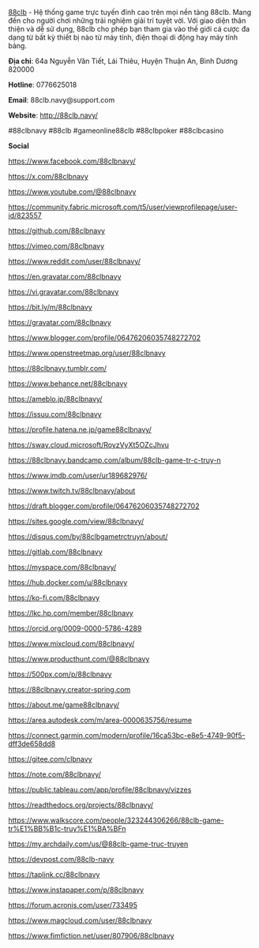 
<p dir="ltr"><a href="http://88clb.navy/">88clb</a> - Hệ thống game trực tuyến đỉnh cao tr&ecirc;n mọi nền tảng 88clb. Mang đến cho người chơi những trải nghiệm giải tr&iacute; tuyệt vời. Với giao diện th&acirc;n thiện v&agrave; dễ sử dụng, 88clb cho ph&eacute;p bạn tham gia v&agrave;o thế giới c&aacute; cược đa dạng từ bất kỳ thiết bị n&agrave;o từ m&aacute;y t&iacute;nh, điện thoại di động hay m&aacute;y t&iacute;nh bảng.</p>
<p dir="ltr"><strong>Địa chỉ</strong>: 64a Nguyễn Văn Tiết, L&aacute;i Thi&ecirc;u, Huyện Thuận An, B&igrave;nh Dương 820000</p>
<p dir="ltr"><strong>Hotline</strong>: 0776625018</p>
<p dir="ltr"><strong>Email</strong>: 88clb.navy@support.com</p>
<p dir="ltr"><strong>Website</strong>: <a href="http://88clb.navy/">http://88clb.navy/</a></p>
<p dir="ltr">#88clbnavy #88clb #gameonline88clb #88clbpoker #88clbcasino</p>
<p dir="ltr"><strong>Social</strong></p>
<p dir="ltr"><a href="https://www.facebook.com/88clbnavy/">https://www.facebook.com/88clbnavy/</a></p>
<p dir="ltr"><a href="https://x.com/88clbnavy">https://x.com/88clbnavy</a></p>
<p dir="ltr"><a href="https://www.youtube.com/@88clbnavy">https://www.youtube.com/@88clbnavy</a></p>
<p dir="ltr"><a href="https://community.fabric.microsoft.com/t5/user/viewprofilepage/user-id/823557">https://community.fabric.microsoft.com/t5/user/viewprofilepage/user-id/823557</a></p>
<p dir="ltr"><a href="https://github.com/88clbnavy">https://github.com/88clbnavy</a></p>
<p dir="ltr"><a href="https://vimeo.com/88clbnavy">https://vimeo.com/88clbnavy</a></p>
<p dir="ltr"><a href="https://www.reddit.com/user/88clbnavy/">https://www.reddit.com/user/88clbnavy/</a></p>
<p dir="ltr"><a href="https://en.gravatar.com/88clbnavy">https://en.gravatar.com/88clbnavy</a></p>
<p dir="ltr"><a href="https://vi.gravatar.com/88clbnavy">https://vi.gravatar.com/88clbnavy</a></p>
<p dir="ltr"><a href="https://bit.ly/m/88clbnavy">https://bit.ly/m/88clbnavy</a></p>
<p dir="ltr"><a href="https://gravatar.com/88clbnavy">https://gravatar.com/88clbnavy</a></p>
<p dir="ltr"><a href="https://www.blogger.com/profile/06476206035748272702">https://www.blogger.com/profile/06476206035748272702</a></p>
<p dir="ltr"><a href="https://www.openstreetmap.org/user/88clbnavy">https://www.openstreetmap.org/user/88clbnavy</a></p>
<p dir="ltr"><a href="https://88clbnavy.tumblr.com/">https://88clbnavy.tumblr.com/</a></p>
<p dir="ltr"><a href="https://www.behance.net/88clbnavy">https://www.behance.net/88clbnavy</a></p>
<p dir="ltr"><a href="https://ameblo.jp/88clbnavy/">https://ameblo.jp/88clbnavy/</a></p>
<p dir="ltr"><a href="https://issuu.com/88clbnavy">https://issuu.com/88clbnavy</a></p>
<p dir="ltr"><a href="https://profile.hatena.ne.jp/game88clbnavy/">https://profile.hatena.ne.jp/game88clbnavy/</a></p>
<p dir="ltr"><a href="https://sway.cloud.microsoft/RoyzVyXt5OZcJhvu">https://sway.cloud.microsoft/RoyzVyXt5OZcJhvu</a></p>
<p dir="ltr"><a href="https://88clbnavy.bandcamp.com/album/88clb-game-tr-c-truy-n">https://88clbnavy.bandcamp.com/album/88clb-game-tr-c-truy-n</a></p>
<p dir="ltr"><a href="https://www.imdb.com/user/ur189682976/">https://www.imdb.com/user/ur189682976/</a></p>
<p dir="ltr"><a href="https://www.twitch.tv/88clbnavy/about">https://www.twitch.tv/88clbnavy/about</a></p>
<p dir="ltr"><a href="https://draft.blogger.com/profile/06476206035748272702">https://draft.blogger.com/profile/06476206035748272702</a></p>
<p dir="ltr"><a href="https://sites.google.com/view/88clbnavy/">https://sites.google.com/view/88clbnavy/</a></p>
<p dir="ltr"><a href="https://disqus.com/by/88clbgametrctruyn/about/">https://disqus.com/by/88clbgametrctruyn/about/</a></p>
<p dir="ltr"><a href="https://gitlab.com/88clbnavy">https://gitlab.com/88clbnavy</a></p>
<p dir="ltr"><a href="https://myspace.com/88clbnavy/">https://myspace.com/88clbnavy/</a></p>
<p dir="ltr"><a href="https://hub.docker.com/u/88clbnavy">https://hub.docker.com/u/88clbnavy</a></p>
<p dir="ltr"><a href="https://ko-fi.com/88clbnavy">https://ko-fi.com/88clbnavy</a></p>
<p dir="ltr"><a href="https://lkc.hp.com/member/88clbnavy">https://lkc.hp.com/member/88clbnavy</a></p>
<p dir="ltr"><a href="https://orcid.org/0009-0000-5786-4289">https://orcid.org/0009-0000-5786-4289</a></p>
<p dir="ltr"><a href="https://www.mixcloud.com/88clbnavy/">https://www.mixcloud.com/88clbnavy/</a></p>
<p dir="ltr"><a href="https://www.producthunt.com/@88clbnavy">https://www.producthunt.com/@88clbnavy</a></p>
<p dir="ltr"><a href="https://500px.com/p/88clbnavy">https://500px.com/p/88clbnavy</a></p>
<p dir="ltr"><a href="https://88clbnavy.creator-spring.com/">https://88clbnavy.creator-spring.com</a></p>
<p dir="ltr"><a href="https://about.me/game88clbnavy/">https://about.me/game88clbnavy/</a></p>
<p dir="ltr"><a href="https://area.autodesk.com/m/area-0000635756/resume">https://area.autodesk.com/m/area-0000635756/resume</a></p>
<p dir="ltr"><a href="https://connect.garmin.com/modern/profile/16ca53bc-e8e5-4749-90f5-dff3de658dd8">https://connect.garmin.com/modern/profile/16ca53bc-e8e5-4749-90f5-dff3de658dd8</a></p>
<p dir="ltr"><a href="https://gitee.com/clbnavy">https://gitee.com/clbnavy</a></p>
<p dir="ltr"><a href="https://note.com/88clbnavy/">https://note.com/88clbnavy/</a></p>
<p dir="ltr"><a href="https://public.tableau.com/app/profile/88clbnavy/vizzes">https://public.tableau.com/app/profile/88clbnavy/vizzes</a></p>
<p dir="ltr"><a href="https://readthedocs.org/projects/88clbnavy/">https://readthedocs.org/projects/88clbnavy/</a></p>
<p dir="ltr"><a href="https://www.walkscore.com/people/323244306266/88clb-game-tr%E1%BB%B1c-truy%E1%BA%BFn">https://www.walkscore.com/people/323244306266/88clb-game-tr%E1%BB%B1c-truy%E1%BA%BFn</a></p>
<p dir="ltr"><a href="https://my.archdaily.com/us/@88clb-game-truc-truyen">https://my.archdaily.com/us/@88clb-game-truc-truyen</a></p>
<p dir="ltr"><a href="https://devpost.com/88clb-navy">https://devpost.com/88clb-navy</a></p>
<p dir="ltr"><a href="https://taplink.cc/88clbnavy">https://taplink.cc/88clbnavy</a></p>
<p dir="ltr"><a href="https://www.instapaper.com/p/88clbnavy">https://www.instapaper.com/p/88clbnavy</a></p>
<p dir="ltr"><a href="https://forum.acronis.com/user/733495">https://forum.acronis.com/user/733495</a></p>
<p dir="ltr"><a href="https://www.magcloud.com/user/88clbnavy">https://www.magcloud.com/user/88clbnavy</a></p>
<p dir="ltr"><a href="https://www.fimfiction.net/user/807906/88clbnavy">https://www.fimfiction.net/user/807906/88clbnavy</a></p>